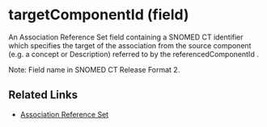 # targetComponentId (field)

An Association Reference Set field containing a SNOMED CT identifier which specifies the target of the association from the source component (e.g. a concept or Description) referred to by the referencedComponentId .

Note: Field name in SNOMED CT Release Format 2.

## Related Links

* [Association Reference Set](../../../5-reference-set-release-files-specification/5.2-reference-set-types/5.2.1-content-reference-sets/5.2.1.4-association-reference-set/)
